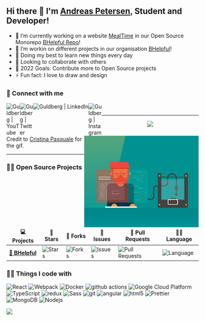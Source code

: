 ## Hi there 👋 I'm <a href="https://andreasgdp.netlify.app/" target="_blank">Andreas Petersen</a>, Student and Developer!



- 🔭 I’m currently working on a website [MealTime][MP] in our Open Source Monorepo [BHelpful Repo][BHelpfulRepo]!
- 📑 I’m workin on different projects in our organisation [BHelpful][BHelpful]!
- 🌱 Doing my best to learn new things every day
- 👯 Looking to collaborate with others
- 🥅 2022 Goals: Contribute more to Open Source projects
- ⚡ Fun fact: I love to draw and design

### 🤙 Connect with me

[<img align="left" alt="Guldberg | YouTube" width="35px" src="https://cdn1.iconfinder.com/data/icons/logotypes/32/youtube-512.png" />][youtube]
[<img align="left" alt="Guldberg | Twitter" width="35px" src="https://cdn1.iconfinder.com/data/icons/logotypes/32/square-twitter-512.png" />][twitter]
[<img align="left" alt="Guldberg | LinkedIn" src="https://img.shields.io/badge/linkedin-%230077B5.svg?&style=for-the-badge&logo=linkedin&logoColor=white" />][linkedin]
[<img align="left" alt="Guldberg | Instagram" width="35px" src="https://cdn2.iconfinder.com/data/icons/social-icons-33/128/Instagram-512.png" />][instagram]

<br />

---

<p align="center">
	<img align="right" height="239" width="300" alt="" src="https://raw.githubusercontent.com/Andreasgdp/Andreasgdp/master/gifs/coding.gif" />
	<img width="60% align="center" src="https://github-readme-stats.vercel.app/api?username=Andreasgdp&theme=nord&show_icons=true&count_private="true" />
</p>

Credit to [Cristina Pasquale][GifCredit] for the gif.

---

### 🧑‍🚀 Open Source Projects

<center>
  <table>
    <thead align="center">
      <tr border: none;>
	<td><b>💻 Projects</b></td>
	<td><b>🌟 Stars</b></td>
	<td><b>🍴 Forks</b></td>
	<td><b>🐛 Issues</b></td>
	<td><b>🔔 Pull Requests</b></td>
	<td><b>👨‍💻 Language</b></td>
      </tr>
    </thead>
    <tbody>
      <tr>
	      <td><a href="https://github.com/BHelpful/BHelpful"><b>🚀 BHelpful</b></a></td>
	<td><img alt="Stars" src="https://img.shields.io/github/stars/BHelpful/BHelpful?style=flat-square&labelColor=343b41"/></td>
	<td><img alt="Forks" src="https://img.shields.io/github/forks/BHelpful/BHelpful?style=flat-square&labelColor=343b41"/></td>
	<td><img alt="Issues" src="https://img.shields.io/github/issues/BHelpful/BHelpful?style=flat-square"/></td>
	<td><img alt="Pull Requests" src="https://img.shields.io/github/issues-pr/BHelpful/BHelpful?style=flat-square"/></td>
	<td><img alt="Language" src="https://img.shields.io/github/languages/top/BHelpful/BHelpful?style=flat-square"/></td>
      </tr>
    </tbody>
  </table>
</center>                                                                                                           

<h3>👨‍💻 Things I code with</h3>
<p>
  <img alt="React" src="https://img.shields.io/badge/-React-45b8d8?style=flat-square&logo=react&logoColor=white" />
  <img alt="Webpack" src="https://img.shields.io/badge/-Webpack-8DD6F9?style=flat-square&logo=webpack&logoColor=white" /> 
  <img alt="Docker" src="https://img.shields.io/badge/-Docker-46a2f1?style=flat-square&logo=docker&logoColor=white" />
  <img alt="github actions" src="https://img.shields.io/badge/-Github_Actions-2088FF?style=flat-square&logo=github-actions&logoColor=white" />
  <img alt="Google Cloud Platform" src="https://img.shields.io/badge/-Google_Cloud_Platform-1a73e8?style=flat-square&logo=google-cloud&logoColor=white" />
  <img alt="TypeScript" src="https://img.shields.io/badge/-TypeScript-007ACC?style=flat-square&logo=typescript&logoColor=white" />
  <img alt="redux" src="https://img.shields.io/badge/-Redux-764ABC?style=flat-square&logo=redux&logoColor=white" />
  <img alt="Sass" src="https://img.shields.io/badge/-Sass-CC6699?style=flat-square&logo=sass&logoColor=white" />
  <img alt="git" src="https://img.shields.io/badge/-Git-F05032?style=flat-square&logo=git&logoColor=white" />
  <img alt="angular" src="https://img.shields.io/badge/-Angular-DD0031?style=flat-square&logo=angular&logoColor=white" />
  <img alt="html5" src="https://img.shields.io/badge/-HTML5-E34F26?style=flat-square&logo=html5&logoColor=white" />
  <img alt="Prettier" src="https://img.shields.io/badge/-Prettier-F7B93E?style=flat-square&logo=prettier&logoColor=white" />
  <img alt="MongoDB" src="https://img.shields.io/badge/-MongoDB-13aa52?style=flat-square&logo=mongodb&logoColor=white" />
  <img alt="Nodejs" src="https://img.shields.io/badge/-Nodejs-43853d?style=flat-square&logo=Node.js&logoColor=white" />
</p>


![](https://visitor-badge.glitch.me/badge?page_id=Andreasgdp)
                                                                                                                                          

[twitter]: https://twitter.com/Guldberg20
[youtube]: https://www.youtube.com/channel/UCORVtLIFnURPEo_Fo-MGv8A
[instagram]: https://www.instagram.com/andreasgdp/
[linkedin]: https://www.linkedin.com/in/andreasgdp/
[MP]: https://mealplanr.bhelpful.net/
[BHelpful]: https://github.com/BHelpful
[BHelpfulRepo]: https://github.com/BHelpful/BHelpful
[GifCredit]: https://dribbble.com/rawcedine
